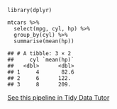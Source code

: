     library(dplyr)

    mtcars %>% 
      select(mpg, cyl, hp) %>% 
      group_by(cyl) %>% 
      summarise(mean(hp))

    ## # A tibble: 3 × 2
    ##     cyl `mean(hp)`
    ##   <dbl>      <dbl>
    ## 1     4       82.6
    ## 2     6      122. 
    ## 3     8      209.

[See this pipeline in Tidy Data
Tutor](https://tidydatatutor.com/vis.html#code=library%28dplyr%29%0A%0Amtcars%20%25%3E%25%20%0A%20%20select%28mpg%2C%20cyl%2C%20hp%29%20%25%3E%25%20%0A%20%20group_by%28cyl%29%20%25%3E%25%20%0A%20%20summarise%28mean%28hp%29%29&d=2021-12-09&lang=r&v=v1)
